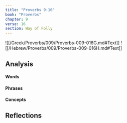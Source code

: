 ```yaml
---
title: "Proverbs 9:16"
book: "Proverbs"
chapter: 9
verse: 16
section: Way of Folly
---
```

![[/Greek/Proverbs/009/Proverbs-009-016G.md#Text]]
![[/Hebrew/Proverbs/009/Proverbs-009-016H.md#Text]]

## Analysis

#### Words

#### Phrases

#### Concepts

## Reflections
